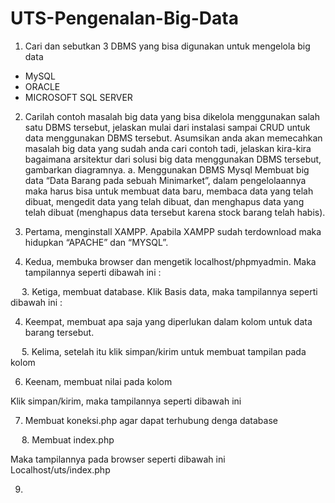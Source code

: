 # UTS-Pengenalan-Big-Data
1.	Cari dan sebutkan 3 DBMS yang bisa digunakan untuk mengelola big data
-	MySQL   
-	ORACLE
-	MICROSOFT SQL SERVER
2.	Carilah contoh masalah big data yang bisa dikelola menggunakan salah satu DBMS tersebut, jelaskan mulai dari instalasi sampai CRUD untuk data menggunakan DBMS tersebut. Asumsikan anda akan memecahkan masalah big data yang sudah anda cari contoh tadi, jelaskan kira-kira bagaimana arsitektur dari solusi big data menggunakan DBMS tersebut, gambarkan diagramnya.
a.	Menggunakan DBMS Mysql
Membuat big data “Data Barang pada sebuah Minimarket”, dalam pengelolaannya maka harus bisa untuk membuat data baru, membaca data yang telah dibuat, mengedit data yang telah dibuat, dan menghapus data yang telah dibuat (menghapus data tersebut karena stock barang telah habis).
1.	Pertama, menginstall XAMPP.  Apabila XAMPP sudah terdownload maka hidupkan “APACHE” dan “MYSQL”.

2.	Kedua, membuka browser dan mengetik localhost/phpmyadmin. Maka tampilannya seperti dibawah ini :
 
 
3.	Ketiga, membuat database. Klik Basis data, maka tampilannya seperti dibawah ini :
 
4.	Keempat, membuat apa saja yang diperlukan dalam kolom untuk data barang tersebut.
 
 
5.	Kelima, setelah itu klik simpan/kirim untuk membuat tampilan pada kolom
 
6.	Keenam,  membuat nilai pada kolom
 
Klik simpan/kirim, maka tampilannya seperti dibawah ini
 
7.	Membuat koneksi.php agar dapat terhubung denga database
 
 
8.	Membuat index.php
 
 
Maka tampilannya pada browser seperti dibawah ini 
Localhost/uts/index.php
 
9.	
